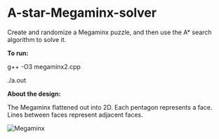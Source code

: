 # A-star-Megaminx-solver
Create and randomize a Megaminx puzzle, and then use the A* search algorithm to solve it.


**To run:**

g++ -O3 megaminx2.cpp

./a.out

**About the design:**

The Megaminx flattened out into 2D. Each pentagon represents a face. Lines between faces represent adjacent faces.

![Megaminx](https://i.ibb.co/hX72ZNC/megaminx2.jpg)
